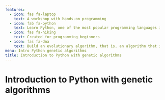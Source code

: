```yaml
---
features:
  - icon: fas fa-laptop
    text: A workshop with hands-on programming
  - icon: fab fa-python
    text: Learn Python, one of the most popular programming languages in the world
  - icon: fas fa-hiking
    text: Created for programming beginners
  - icon: fas fa-dna
    text: Build an evolutionary algorithm, that is, an algorithm that improves itself
menu: Intro Python genetic algorithms
title: Introduction to Python with genetic algorithms
---
```


# Introduction to Python with genetic algorithms
